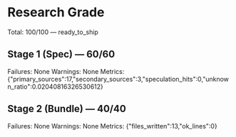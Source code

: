 # Research Grade
Total: 100/100 — ready_to_ship

## Stage 1 (Spec) — 60/60
Failures: None
Warnings: None
Metrics: {"primary_sources":17,"secondary_sources":3,"speculation_hits":0,"unknown_ratio":0.02040816326530612}

## Stage 2 (Bundle) — 40/40
Failures: None
Warnings: None
Metrics: {"files_written":13,"ok_lines":0}